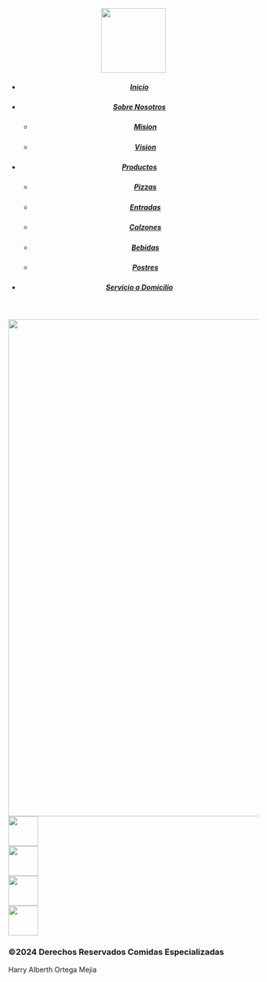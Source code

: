 <!DOCTYPE html PUBLIC "-//W3C//DTD XHTML 1.0 Transitional//EN" "http://www.w3.org/TR/xhtml1/DTD/xhtml1-transitional.dtd">
<html xmlns="http://www.w3.org/1999/xhtml">
<head>
<meta http-equiv="Content-Type" content="text/html; charset=utf-8" />
<title>Pizza Hut</title> 
<Link rel="shortcut icon" href="../LOGO/Logo.png" />
<style type="text/css">
body {
	background-image: url(../IMAGENES/Fondo%20Pagina.jpg);
    background-repeat: no-repeat;
    background-size:cover; 
}
</style>
</head>
<Link rel="stylesheet" href="../CSS/Pizza Hut.css" />

<body>

<header>

<img src="../LOGO/Logo.png" width="130"/>

<center>
<nav>
<Div id="Menu">
 <ul class="nav">
 <li><h5><a href="Pizza Hut.html">Inicio</a></h5></li>
 <li><h5><a href="Sobre Nosotros.html">Sobre Nosotros</h5></a>
 <ul>
 <li><h5><a href="Mision.html">Mision</a></h5></li>
 <li><h5><a href="Vision.html">Vision</a></h5></li>
 </ul>
 </li>
  <li><h5><a href="Productos.html">Productos</a></h5></a>
  <ul>
  <li><h5><a href="Pizzas.html">Pizzas</a></h5></li>
  <li><h5><a href="Entradas.html">Entradas</a></h5></li>
  <li><h5><a href="Calzones.html">Calzones</a></h5></li>
  <li><h5><a href="Bebidas.html">Bebidas</a></h5></li>
  <li><h5><a href="Postres.html">Postres</a></h5></li>
  </ul>
  </li>
 <li><h5><a href="Servicio a Domicilio.html">Servicio a Domicilio</a></h5></li>
 </ul>
 </Div>
 </nav>
 </center>
</header> 
  
<img src="../IMAGENES/Bienvenida.jpg" width="1000" />  
  
<footer>
 <div class="facebook">
<a target="_blank" href="https://es-la.facebook.com/pizzahuthonduras/"><img src="../IMAGENES/facebook.png" width="60" alt="" /></a>
 </div>
 <div class="instagram">
<a target="_blank" href="https://www.instagram.com/pizzahuthn/"><img src="../IMAGENES/instagram.png" width="60" alt="" /></a>
 </div>
 <div class="twitter">
<a target="_blank" href="https://twitter.com/PizzaHutHND"><img src="../IMAGENES/twitter.png" width="60" alt="" /></a>
 </div>
 <div class="youtube">
<a target="_blank" href="https://www.youtube.com/user/pizzahuthonduras"><img src="../IMAGENES/youtube.png" width="60" alt="" /></a>
 </div>
 <p><h3>©2024 Derechos Reservados Comidas Especializadas</h3></p>
 <p>Harry Alberth Ortega Mejia</p>
 </footer>
 
</body>
</html>
